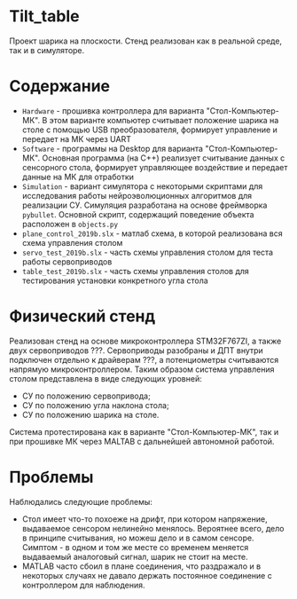 # Tilt_table

Проект шарика на плоскости. Стенд реализован как в реальной среде, так и в симуляторе.

# Содержание

- `Hardware` - прошивка контроллера для варианта "Стол-Компьютер-МК". В этом варианте компьютер считывает положение шарика на столе с помощью USB преобразователя, формирует управление и передает на МК через UART
- `Software` - программы на Desktop для варианта "Стол-Компьютер-МК". Основная программа (на С++) реализует считывание данных с сенсорного стола, формирует управляющее воздействие и передает данные на МК для отработки
- `Simulation` - вариант симулятора с некоторыми скриптами для исследования работы нейроэволюционных алгоритмов для реализации СУ. Симуляция разработана на основе фреймворка `pybullet`. Основной скрипт, содержащий поведение объекта расположен в `objects.py`
- `plane_control_2019b.slx` - матлаб схема, в которой реализована вся схема управления столом
- `servo_test_2019b.slx` - часть схемы управления столом для теста работы сервоприводов
- `table_test_2019b.slx` - часть схемы управления столов для тестирования установки конкретного угла стола

# Физический стенд

Реализован стенд на основе микроконтроллера STM32F767ZI, а также двух сервоприводов ???. Сервоприводы разобраны и ДПТ внутри подключен отдельно к драйверам ???, а потенциометры считываются напрямую микроконтроллером. Таким образом система управления столом представлена в виде следующих уровней:
- СУ по положению сервопривода;
- СУ по положению угла наклона стола;
- СУ по положению шарика на столе.

Система протестирована как в варианте "Стол-Компьютер-МК", так и при прошивке МК через MALTAB с дальнейшей автономной работой.

# Проблемы
Наблюдались следующие проблемы:
- Стол имеет что-то похоеже на дрифт, при котором напряжение, выдаваемое сенсором нелинейно менялось. Вероятнее всего, дело в принципе считывания, но можеш дело и в самом сенсоре. Симптом - в одном и том же месте со временем меняется выдаваемый аналоговый сигнал, шарик не стоит на месте.
- MATLAB часто сбоил в плане соединения, что раздражало и в некоторых случаях не давало держать постоянное соединение с контроллером для наблюдения.
